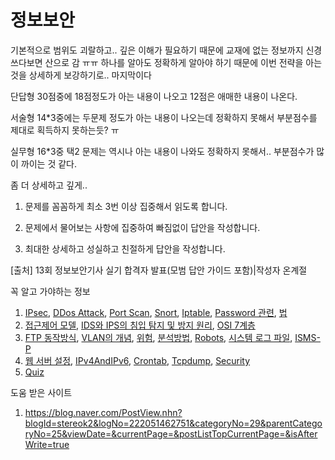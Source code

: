 # 정보보안

기본적으로 범위도 괴랄하고.. 깊은 이해가 필요하기 때문에 교재에 없는 정보까지 신경쓰다보면 산으로 감 ㅠㅠ
하나를 알아도 정확하게 알아야 하기 때문에 이번 전략을 아는 것을 상세하게 보강하기로.. 마지막이다

단답형 30점중에 18점정도가 아는 내용이 나오고 12점은 애매한 내용이 나온다.

서술형 14*3중에는 두문제 정도가 아는 내용이 나오는데 정확하지 못해서 부분점수를 제대로 획득하지 못하는듯? ㅠ 

실무형 16*3중 택2 문제는 역시나 아는 내용이 나와도 정확하지 못해서.. 부분점수가 많이 까이는 것 같다.

좀 더 상세하고 깊게..

1) 문제를 꼼꼼하게 최소 3번 이상 집중해서 읽도록 합니다.

2) 문제에서 물어보는 사항에 집중하여 빠짐없이 답안을 작성합니다.

3) 최대한 상세하고 성실하고 친절하게 답안을 작성합니다.

[출처] 13회 정보보안기사 실기 합격자 발표(모범 답안 가이드 포함)|작성자 온계절


꼭 알고 가야하는 정보

1. [IPsec](https://github.com/kso1204/TIL/blob/main/Inforsec/IPSec.md), [DDos Attack](https://github.com/kso1204/TIL/blob/main/Inforsec/DDosAttack.md), [Port Scan](https://github.com/kso1204/TIL/blob/main/Inforsec/PortScan.md), [Snort](https://github.com/kso1204/TIL/blob/main/Inforsec/Snort.md), [Iptable](https://github.com/kso1204/TIL/blob/main/Inforsec/IPtables.md), [Password 관련](https://github.com/kso1204/TIL/blob/main/Inforsec/Password.md), [법](https://github.com/kso1204/TIL/blob/main/Inforsec/Law.md)
2. [접근제어 모델](https://github.com/kso1204/TIL/blob/main/Inforsec/AccessControl.md), [IDS와 IPS의 침입 탐지 및 방지 원리](https://github.com/kso1204/TIL/blob/main/Inforsec/IDSAndIPS.md), [OSI 7계층](https://github.com/kso1204/TIL/blob/main/Inforsec/OSI7Layer.md)
3. [FTP 동작방식](https://github.com/kso1204/TIL/blob/main/Inforsec/FTP.md), [VLAN의 개념](https://github.com/kso1204/TIL/blob/main/Inforsec/VLAN.md), [위험](https://github.com/kso1204/TIL/blob/main/Inforsec/Risk.md), [분석방법](https://github.com/kso1204/TIL/blob/main/Inforsec/RiskAnalysis.md), [Robots](https://github.com/kso1204/TIL/blob/main/Inforsec/Robots.md), [시스템 로그 파일](https://github.com/kso1204/TIL/blob/main/Inforsec/LogFile.md), [ISMS-P](https://github.com/kso1204/TIL/blob/main/Inforsec/ISMS-P.md)
4. [웹 서버 설정](https://github.com/kso1204/TIL/blob/main/Inforsec/WebSetting.md), [IPv4AndIPv6](https://github.com/kso1204/TIL/blob/main/Inforsec/IPv4AndIPv6.md), [Crontab](https://github.com/kso1204/TIL/blob/main/Inforsec/Crontab.md), [Tcpdump](https://github.com/kso1204/TIL/blob/main/Inforsec/Tcpdump.md), [Security](https://github.com/kso1204/TIL/blob/main/Inforsec/Crontab.md)
5. [Quiz](https://github.com/kso1204/TIL/blob/main/Inforsec/Quiz.md)

도움 받은 사이트  

1. https://blog.naver.com/PostView.nhn?blogId=stereok2&logNo=222051462751&categoryNo=29&parentCategoryNo=25&viewDate=&currentPage=&postListTopCurrentPage=&isAfterWrite=true

